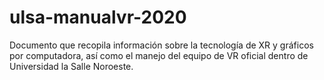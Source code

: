 # ulsa-manualvr-2020
Documento que recopila información sobre la tecnología de XR y gráficos por computadora, así como el manejo del equipo de VR oficial dentro de Universidad la Salle Noroeste.
